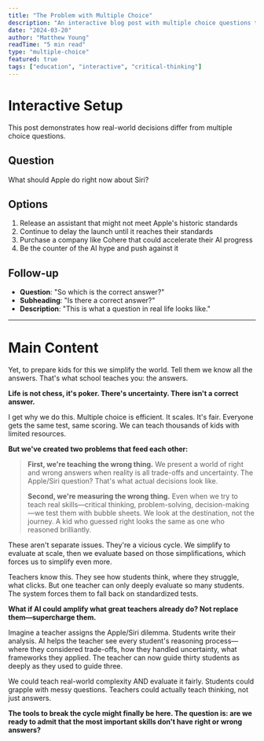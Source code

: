 ```yaml
---
title: "The Problem with Multiple Choice"
description: "An interactive blog post with multiple choice questions that explores how we can better prepare students for real-world decision making."
date: "2024-03-20"
author: "Matthew Young"
readTime: "5 min read"
type: "multiple-choice"
featured: true
tags: ["education", "interactive", "critical-thinking"]
---
```


# Interactive Setup

This post demonstrates how real-world decisions differ from multiple choice questions.

## Question
What should Apple do right now about Siri?

## Options
1. Release an assistant that might not meet Apple's historic standards
2. Continue to delay the launch until it reaches their standards  
3. Purchase a company like Cohere that could accelerate their AI progress
4. Be the counter of the AI hype and push against it

## Follow-up
- **Question**: "So which is the correct answer?"
- **Subheading**: "Is there a correct answer?"
- **Description**: "This is what a question in real life looks like."

---

# Main Content

Yet, to prepare kids for this we simplify the world. Tell them we know all the answers. That's what school teaches you: the answers.

**Life is not chess, it's poker. There's uncertainty. There isn't a correct answer.**

I get why we do this. Multiple choice is efficient. It scales. It's fair. Everyone gets the same test, same scoring. We can teach thousands of kids with limited resources.

**But we've created two problems that feed each other:**

> **First, we're teaching the wrong thing.** We present a world of right and wrong answers when reality is all trade-offs and uncertainty. The Apple/Siri question? That's what actual decisions look like.
> 
> **Second, we're measuring the wrong thing.** Even when we try to teach real skills—critical thinking, problem-solving, decision-making—we test them with bubble sheets. We look at the destination, not the journey. A kid who guessed right looks the same as one who reasoned brilliantly.

These aren't separate issues. They're a vicious cycle. We simplify to evaluate at scale, then we evaluate based on those simplifications, which forces us to simplify even more.

Teachers know this. They see how students think, where they struggle, what clicks. But one teacher can only deeply evaluate so many students. The system forces them to fall back on standardized tests.

**What if AI could amplify what great teachers already do? Not replace them—supercharge them.**

Imagine a teacher assigns the Apple/Siri dilemma. Students write their analysis. AI helps the teacher see every student's reasoning process—where they considered trade-offs, how they handled uncertainty, what frameworks they applied. The teacher can now guide thirty students as deeply as they used to guide three.

We could teach real-world complexity AND evaluate it fairly. Students could grapple with messy questions. Teachers could actually teach thinking, not just answers.

**The tools to break the cycle might finally be here. The question is: are we ready to admit that the most important skills don't have right or wrong answers?** 